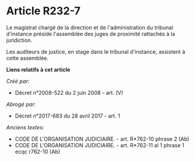 # Article R232-7

Le magistrat chargé de la direction et de l'administration du tribunal d'instance préside l'assemblée des juges de proximité
rattachés à la juridiction.

Les auditeurs de justice, en stage dans le tribunal d'instance, assistent à cette assemblée.

**Liens relatifs à cet article**

_Créé par_:

  - Décret n°2008-522 du 2 juin 2008 - art. (V)

_Abrogé par_:

  - Décret n°2017-683 du 28 avril 2017 - art. 1

_Anciens textes_:

  - CODE DE L'ORGANISATION JUDICIAIRE. - art. R*762-10 phrase 2 (Ab)
  - CODE DE L'ORGANISATION JUDICIAIRE. - art. R*762-11 al 1 phrase 1 ecqc r762-10 (Ab)
